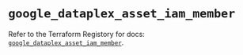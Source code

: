 # `google_dataplex_asset_iam_member`

Refer to the Terraform Registory for docs: [`google_dataplex_asset_iam_member`](https://registry.terraform.io/providers/hashicorp/google-beta/4.69.1/docs/resources/google_dataplex_asset_iam_member).
